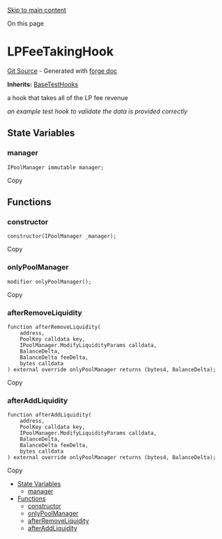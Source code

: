 [Skip to main content](https://docs.uniswap.org/contracts/v4/reference/core/test/LPFeeTakingHook#)

On this page

# LPFeeTakingHook

[Git Source](https://github.com/uniswap/v4-core/blob/b619b6718e31aa5b4fa0286520c455ceb950276d/src/test/LPFeeTakingHook.sol) \- Generated with [forge doc](https://book.getfoundry.sh/reference/forge/forge-doc)

**Inherits:** [BaseTestHooks](https://docs.uniswap.org/contracts/v4/reference/core/test/BaseTestHooks)

a hook that takes all of the LP fee revenue

_an example test hook to validate the data is provided correctly_

## State Variables [​](https://docs.uniswap.org/contracts/v4/reference/core/test/LPFeeTakingHook\#state-variables "Direct link to heading")

### manager [​](https://docs.uniswap.org/contracts/v4/reference/core/test/LPFeeTakingHook\#manager "Direct link to heading")

```codeBlockLines_mRuA
IPoolManager immutable manager;

```

Copy

## Functions [​](https://docs.uniswap.org/contracts/v4/reference/core/test/LPFeeTakingHook\#functions "Direct link to heading")

### constructor [​](https://docs.uniswap.org/contracts/v4/reference/core/test/LPFeeTakingHook\#constructor "Direct link to heading")

```codeBlockLines_mRuA
constructor(IPoolManager _manager);

```

Copy

### onlyPoolManager [​](https://docs.uniswap.org/contracts/v4/reference/core/test/LPFeeTakingHook\#onlypoolmanager "Direct link to heading")

```codeBlockLines_mRuA
modifier onlyPoolManager();

```

Copy

### afterRemoveLiquidity [​](https://docs.uniswap.org/contracts/v4/reference/core/test/LPFeeTakingHook\#afterremoveliquidity "Direct link to heading")

```codeBlockLines_mRuA
function afterRemoveLiquidity(
    address,
    PoolKey calldata key,
    IPoolManager.ModifyLiquidityParams calldata,
    BalanceDelta,
    BalanceDelta feeDelta,
    bytes calldata
) external override onlyPoolManager returns (bytes4, BalanceDelta);

```

Copy

### afterAddLiquidity [​](https://docs.uniswap.org/contracts/v4/reference/core/test/LPFeeTakingHook\#afteraddliquidity "Direct link to heading")

```codeBlockLines_mRuA
function afterAddLiquidity(
    address,
    PoolKey calldata key,
    IPoolManager.ModifyLiquidityParams calldata,
    BalanceDelta,
    BalanceDelta feeDelta,
    bytes calldata
) external override onlyPoolManager returns (bytes4, BalanceDelta);

```

Copy

- [State Variables](https://docs.uniswap.org/contracts/v4/reference/core/test/LPFeeTakingHook#state-variables)
  - [manager](https://docs.uniswap.org/contracts/v4/reference/core/test/LPFeeTakingHook#manager)
- [Functions](https://docs.uniswap.org/contracts/v4/reference/core/test/LPFeeTakingHook#functions)
  - [constructor](https://docs.uniswap.org/contracts/v4/reference/core/test/LPFeeTakingHook#constructor)
  - [onlyPoolManager](https://docs.uniswap.org/contracts/v4/reference/core/test/LPFeeTakingHook#onlypoolmanager)
  - [afterRemoveLiquidity](https://docs.uniswap.org/contracts/v4/reference/core/test/LPFeeTakingHook#afterremoveliquidity)
  - [afterAddLiquidity](https://docs.uniswap.org/contracts/v4/reference/core/test/LPFeeTakingHook#afteraddliquidity)